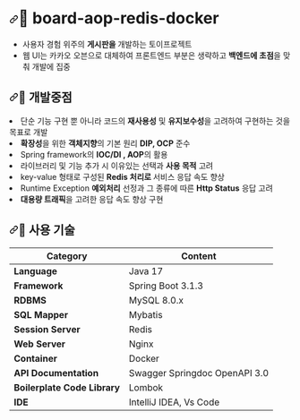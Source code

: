  <h1 tabindex="-1" dir="auto"><a id="user-content-file_folder-cucumber-market" class="anchor" aria-hidden="true" tabindex="-1" href="#file_folder-cucumber-market"><svg class="octicon octicon-link" viewBox="0 0 16 16" version="1.1" width="16" height="16" aria-hidden="true"><path d="m7.775 3.275 1.25-1.25a3.5 3.5 0 1 1 4.95 4.95l-2.5 2.5a3.5 3.5 0 0 1-4.95 0 .751.751 0 0 1 .018-1.042.751.751 0 0 1 1.042-.018 1.998 1.998 0 0 0 2.83 0l2.5-2.5a2.002 2.002 0 0 0-2.83-2.83l-1.25 1.25a.751.751 0 0 1-1.042-.018.751.751 0 0 1-.018-1.042Zm-4.69 9.64a1.998 1.998 0 0 0 2.83 0l1.25-1.25a.751.751 0 0 1 1.042.018.751.751 0 0 1 .018 1.042l-1.25 1.25a3.5 3.5 0 1 1-4.95-4.95l2.5-2.5a3.5 3.5 0 0 1 4.95 0 .751.751 0 0 1-.018 1.042.751.751 0 0 1-1.042.018 1.998 1.998 0 0 0-2.83 0l-2.5 2.5a1.998 1.998 0 0 0 0 2.83Z"></path></svg></a>📁 board-aop-redis-docker</h1>
 
<ul dir="auto">
<li>사용자 경험 위주의  <strong>게시판을 </strong> 개발하는 토이프로젝트</li>
<li>웹 UI는 카카오 오븐으로 대체하여 프론트엔드 부분은 생략하고 <strong>백엔드에 초점</strong>을 맞춰 개발에 집중</li>
</ul>

 <h2 tabindex="-1" dir="auto"><a id="user-content-pushpin-개발중점" class="anchor" aria-hidden="true" tabindex="-1" href="#pushpin-개발중점"><svg class="octicon octicon-link" viewBox="0 0 16 16" version="1.1" width="16" height="16" aria-hidden="true"><path d="m7.775 3.275 1.25-1.25a3.5 3.5 0 1 1 4.95 4.95l-2.5 2.5a3.5 3.5 0 0 1-4.95 0 .751.751 0 0 1 .018-1.042.751.751 0 0 1 1.042-.018 1.998 1.998 0 0 0 2.83 0l2.5-2.5a2.002 2.002 0 0 0-2.83-2.83l-1.25 1.25a.751.751 0 0 1-1.042-.018.751.751 0 0 1-.018-1.042Zm-4.69 9.64a1.998 1.998 0 0 0 2.83 0l1.25-1.25a.751.751 0 0 1 1.042.018.751.751 0 0 1 .018 1.042l-1.25 1.25a3.5 3.5 0 1 1-4.95-4.95l2.5-2.5a3.5 3.5 0 0 1 4.95 0 .751.751 0 0 1-.018 1.042.751.751 0 0 1-1.042.018 1.998 1.998 0 0 0-2.83 0l-2.5 2.5a1.998 1.998 0 0 0 0 2.83Z"></path></svg></a>📌 개발중점</h2>
<li>단순 기능 구현 뿐 아니라 코드의 <strong>재사용성</strong> 및 <strong>유지보수성</strong>을 고려하여 구현하는 것을 목표로 개발</li>
<li><strong>확장성</strong>을 위한 <strong>객체지향</strong>의 기본 원리 <strong>DIP, OCP</strong> 준수</li>
<li>Spring framework의 <strong>IOC/DI , AOP</strong>의 활용</li>
<li>라이브러리 및 기능 추가 시 이유있는 선택과 <strong>사용 목적</strong> 고려</li>
<li>key-value 형태로 구성된 <strong>Redis 처리로 </strong> 서비스 응답 속도 향상</li>
<li>Runtime Exception <strong>예외처리</strong> 선정과 그 종류에 따른 <strong>Http Status</strong> 응답 고려</li>
<li><strong>대용량 트래픽</strong>을 고려한 응답 속도 향상 구현</li>

<h2 tabindex="-1" dir="auto"><a id="user-content-wrench-사용-기술" class="anchor" aria-hidden="true" tabindex="-1" href="#wrench-사용-기술"><svg class="octicon octicon-link" viewBox="0 0 16 16" version="1.1" width="16" height="16" aria-hidden="true"><path d="m7.775 3.275 1.25-1.25a3.5 3.5 0 1 1 4.95 4.95l-2.5 2.5a3.5 3.5 0 0 1-4.95 0 .751.751 0 0 1 .018-1.042.751.751 0 0 1 1.042-.018 1.998 1.998 0 0 0 2.83 0l2.5-2.5a2.002 2.002 0 0 0-2.83-2.83l-1.25 1.25a.751.751 0 0 1-1.042-.018.751.751 0 0 1-.018-1.042Zm-4.69 9.64a1.998 1.998 0 0 0 2.83 0l1.25-1.25a.751.751 0 0 1 1.042.018.751.751 0 0 1 .018 1.042l-1.25 1.25a3.5 3.5 0 1 1-4.95-4.95l2.5-2.5a3.5 3.5 0 0 1 4.95 0 .751.751 0 0 1-.018 1.042.751.751 0 0 1-1.042.018 1.998 1.998 0 0 0-2.83 0l-2.5 2.5a1.998 1.998 0 0 0 0 2.83Z"></path></svg></a>🔧 사용 기술</h2>

<table>
<thead>
<tr>
<th>Category</th>
<th>Content</th>
</tr>
</thead>
<tbody>
<tr>
<td><strong>Language</strong></td>
<td>Java 17</td>
</tr>
<tr>
<td><strong>Framework</strong></td>
<td>Spring Boot 3.1.3</td>
</tr>
<tr>
<td><strong>RDBMS</strong></td>
<td>MySQL 8.0.x</td>
</tr>
<tr>
<td><strong>SQL Mapper</strong></td>
<td>Mybatis</td>
</tr>
<tr>
<td><strong>Session Server</strong></td>
<td>Redis</td>
</tr>
<tr>
<td><strong>Web Server</strong></td>
<td>Nginx</td>
</tr>
<tr>
<td><strong>Container</strong></td>
<td>Docker</td>
</tr>
<tr>
<td><strong>API Documentation</strong></td>
<td>Swagger Springdoc OpenAPI 3.0</td>
</tr>
<tr>
<td><strong>Boilerplate Code Library</strong></td>
<td>Lombok</td>
</tr>
<tr>
<td><strong>IDE</strong></td>
<td>IntelliJ IDEA, Vs Code</td>
</tr>
</tbody>
</table>
